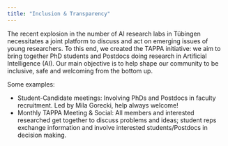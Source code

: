 ```yaml
---
title: "Inclusion & Transparency"
---
```

The recent explosion in the number of AI research labs in Tübingen necessitates a joint platform to discuss and act on emerging issues of young researchers. To this end, we created the TAPPA initiative: we aim to bring together PhD students and Postdocs doing research in Artificial Intelligence (AI). Our main objective is to help shape our community to be inclusive, safe and welcoming from the bottom up.

Some examples:
- Student-Candidate meetings: Involving PhDs and Postdocs in faculty recruitment. Led by Mila Gorecki, help always welcome!
- Monthly TAPPA Meeting & Social: All members and interested researched get together to discuss problems and ideas; student reps exchange information and involve interested students/Postdocs in decision making.
